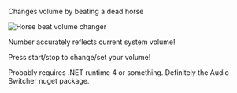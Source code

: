 Changes volume by beating a dead horse

![Horse beat volume changer](https://i.imgur.com/JtGreo2.gifv)

Number accurately reflects current system volume!

Press start/stop to change/set your volume!

Probably requires .NET runtime 4 or something. Definitely the Audio Switcher nuget package.
